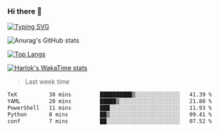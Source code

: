 ### Hi there 👋

<!--
**wray-le/wray-lee* is a ✨ _special_ ✨ repository because its `README.md` (this file) appears on your GitHub profile.

Here are some ideas to get you started:

- 🔭 I’m currently working on ...
- 🌱 I’m currently learning ...
- 👯 I’m looking to collaborate on ...
- 🤔 I’m looking for help with ...
- 💬 Ask me about ...
- 📫 How to reach me: ...
- 😄 Pronouns: ...
- ⚡ Fun fact: ...
-->
[![Typing SVG](https://readme-typing-svg.herokuapp.com?color=91BEF0&vCenter=true&lines=This+is+Wray's+profile;A+noob+developer)](https://git.io/typing-svg)


![Anurag's GitHub stats](https://github-readme-stats.vercel.app/api?username=wray-lee&show_icons=true&theme=tokyonight)


[![Top Langs](https://github-readme-stats.vercel.app/api/top-langs/?username=wray-lee&exclude_repo=wray-lee.github.io,wray-lee&layout=donut)](https://github.com/anuraghazra/github-readme-stats)


[![Harlok's WakaTime stats](https://github-readme-stats.vercel.app/api/wakatime?username=wray)](https://github.com/anuraghazra/github-readme-stats)

> Last week time

<!--START_SECTION:waka-->

```txt
TeX          38 mins         ██████████▒░░░░░░░░░░░░░░   41.39 %
YAML         20 mins         █████▒░░░░░░░░░░░░░░░░░░░   21.80 %
PowerShell   11 mins         ███░░░░░░░░░░░░░░░░░░░░░░   11.93 %
Python       8 mins          ██▒░░░░░░░░░░░░░░░░░░░░░░   09.41 %
conf         7 mins          ██░░░░░░░░░░░░░░░░░░░░░░░   07.52 %
```

<!--END_SECTION:waka-->
